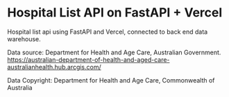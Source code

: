 # Hospital List API on FastAPI + Vercel

Hospital list api using FastAPI and Vercel, connected to back end data warehouse.

Data source: Department for Health and Age Care, Australian Government. https://australian-department-of-health-and-aged-care-australianhealth.hub.arcgis.com/

Data Copyright: Department for Health and Age Care, Commonwealth of Australia
